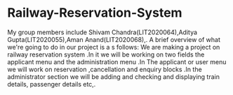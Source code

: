 # Railway-Reservation-System
My group members include Shivam Chandra(LIT2020064),Aditya Gupta(LIT2020055),Aman Anand(LIT2020068),. A brief overview of what we're going to do in our project is a s follows: We are making a project on railway reservation system .In it we will be working on two fields the applicant menu and the administration menu .In The applicant or user menu we will work on reservation ,cancellation and enquiry blocks .In the administrator section we will be  adding and checking and displaying train details, passenger details etc,.

